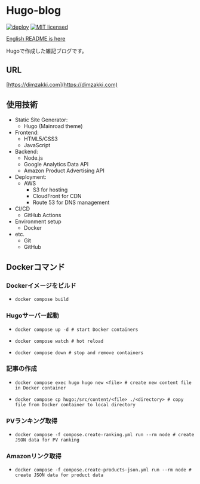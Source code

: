 # Hugo-blog

[![deploy](https://github.com/Dim0000/hugo-blog/actions/workflows/deploy.yml/badge.svg)](https://github.com/Dim0000/hugo-blog/actions/workflows/deploy.yml)
[![MIT licensed](https://img.shields.io/badge/license-MIT-blue.svg)](https://github.com/Dim0000/hugo-blog/blob/main/LICENSE)

[English README is here](https://github.com/Dim0000/hugo-blog/blob/main/README.md)

Hugoで作成した雑記ブログです。

## URL

[https://dimzakki.com](https://dimzakki.com)

## 使用技術

* Static Site Generator:
  * Hugo (Mainroad theme)
* Frontend:
  * HTML5/CSS3
  * JavaScript
* Backend:
  * Node.js
  * Google Analytics Data API
  * Amazon Product Advertising API
* Deployment:
  * AWS
    * S3 for hosting
    * CloudFront for CDN
    * Route 53 for DNS management
* CI/CD
  * GitHub Actions
* Environment setup
  * Docker
* etc.
  * Git
  * GitHub

## Dockerコマンド

### Dockerイメージをビルド

* `docker compose build`

### Hugoサーバー起動

* `docker compose up -d # start Docker containers` 

* `docker compose watch # hot reload`

* `docker compose down # stop and remove containers`

### 記事の作成

* `docker compose exec hugo hugo new <file> # create new content file in Docker container`

* `docker compose cp hugo:/src/content/<file> ./<directory> # copy file from Docker container to local directory`

### PVランキング取得

* `docker compose -f compose.create-ranking.yml run --rm node # create JSON data for PV ranking`

### Amazonリンク取得

* `docker compose -f compose.create-products-json.yml run --rm node # create JSON data for product data`